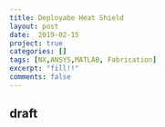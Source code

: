 ```yaml
---
title: Deployabe Heat Shield
layout: post
date:  2019-02-15
project: true
categories: []
tags: [NX,ANSYS,MATLAB, Fabrication]
excerpt: "fill!!"
comments: false
---
```

## draft
